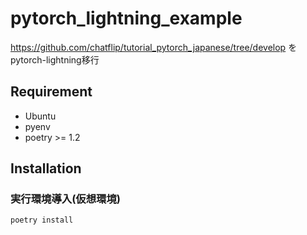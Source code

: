 # pytorch_lightning_example

<https://github.com/chatflip/tutorial_pytorch_japanese/tree/develop> をpytorch-lightning移行

## Requirement

- Ubuntu
- pyenv
- poetry >= 1.2

## Installation

### 実行環境導入(仮想環境)

```bash
poetry install
```
